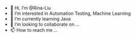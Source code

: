 - 👋 Hi, I’m @Rina-Liu
- 👀 I’m interested in Automation Testing, Machine Learning
- 🌱 I’m currently learning Java
- 💞️ I’m looking to collaborate on ...
- 📫 How to reach me ...

<!---
Rina-Liu/Rina-Liu is a ✨ special ✨ repository because its `README.md` (this file) appears on your GitHub profile.
You can click the Preview link to take a look at your changes.
--->
